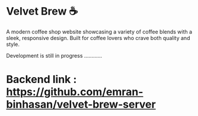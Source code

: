 # Velvet Brew ☕  

A modern coffee shop website showcasing a variety of coffee blends with a sleek, responsive design. Built for coffee lovers who crave both quality and style.

Development is still in progress ............

# Backend link : https://github.com/emran-binhasan/velvet-brew-server




